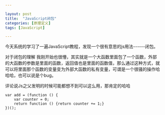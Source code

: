 ```yaml
---

layout: post
title:  "JavaScript闭包"
categories: [原理定义]
tags: [JavaScript]

---
```


今天系统的学习了一遍JavaScript教程，发现一个很有意思的js用法------闭包。  

对于闭包的理解 我刚开始也很懵，其实就是一个大函数里面包了一个函数，外部的大函数的参数是里面的函数，返回值也是里面的函数值，那么通过这种方式，就可以将里面那个函数的变量变为外部大函数的私有变量，可谓是一个很骚的操作哈哈哈，也可以说是个bug。  

评论说Js之父发明的时候可能都想不到可以这么用，那肯定的哈哈



```
var add = (function () {
    var counter = 0;
    return function () {return counter += 1;}
})();
```

